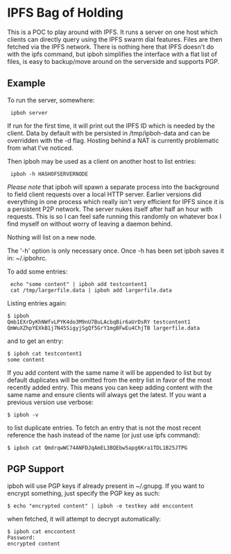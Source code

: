
IPFS Bag of Holding
===================

This is a POC to play around with IPFS. It runs a server on one host which
clients can directly query using the IPFS swarm dial features. Files are then
fetched via the IPFS network. There is nothing here that IPFS doesn't do with
the ipfs command, but ipboh simplifies the interface with a flat list of files,
is easy to backup/move around on the serverside and supports PGP.

Example
-------
To run the server, somewhere:
```
 ipboh server
```

If run for the first time, it will print out the IPFS ID which is needed by the client. Data by default with be persisted in /tmp/ipboh-data and can be overridden with the -d flag. Hosting behind a NAT is currently problematic from what I've noticed.

Then ipboh may be used as a client on another host to list entries:
```
 ipboh -h HASHOFSERVERNODE
```

*Please note* that ipboh will spawn a separate process into the background to field client requests over a local HTTP server. Earlier versions did everything in one process which really isn't very efficient for IPFS since it is a persistent P2P network. The server nukes itself after half an hour with requests. This is so I can feel safe running this randomly on whatever box I find myself on without worry of leaving a daemon behind.

Nothing will list on a new node.

The '-h' option is only necessary once. Once -h has been set ipboh saves it in: ~/.ipbohrc.

To add some entries:
```
 echo "some content" | ipboh add testcontent1
 cat /tmp/largerfile.data | ipboh add largerfile.data
```

Listing entries again:
```
$ ipboh
Qmb1EXrDyKhNWfvLPYK4do3M9nU7BuLAcbqBir6aUrDsRY testcontent1
QmWuXZhpYEXkB1j7N45SigyjSgQf5GrY1mgBFwEu4ChjTB largerfile.data
```

and to get an entry:
```
$ ipboh cat testcontent1
some content
```

If you add content with the same name it will be appended to list but by
default duplicates will be omitted from the entry list in favor of the most
recently added entry. This means you can keep adding content with the same name
and ensure clients will always get the latest. If you want a previous version
use verbose:
```
$ ipboh -v
```
to list duplicate entries. To fetch an entry that is not the most recent
reference the hash instead of the name (or just use ipfs command):
```
$ ipboh cat QmdrqwWC74ANFDJqAmEL3BQEbw5apg6Kra1TDL1B25JTPG
```

PGP Support
-----------
ipboh will use PGP keys if already present in ~/.gnupg. If you want to encrypt
something, just specify the PGP key as such: 
```
$ echo "encrypted content" | ipboh -e testkey add enccontent
```
when fetched, it will attempt to decrypt automatically:
```
$ ipboh cat enccontent
Password: 
encrypted content
```
